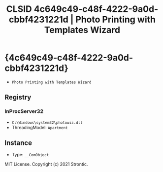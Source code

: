 ﻿---
title: "CLSID 4c649c49-c48f-4222-9a0d-cbbf4231221d | Photo Printing with Templates Wizard"
excerpt: What is COM-Object CLSID 4c649c49-c48f-4222-9a0d-cbbf4231221d?
---

# {4c649c49-c48f-4222-9a0d-cbbf4231221d}

* `Photo Printing with Templates Wizard`

## Registry


### InProcServer32

* `C:\Windows\system32\photowiz.dll`
* ThreadingModel: `Apartment`

## Instance

* Type: `__ComObject`

MIT License. Copyright (c) 2021 Strontic.


